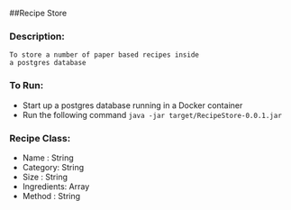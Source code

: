 ##Recipe Store

### Description:
    To store a number of paper based recipes inside
    a postgres database

### To Run:
- Start up a postgres database running in a Docker 
    container
- Run the following command
```java -jar target/RecipeStore-0.0.1.jar```

### Recipe Class:
- Name : String
- Category: String
- Size : String
- Ingredients: Array
- Method : String